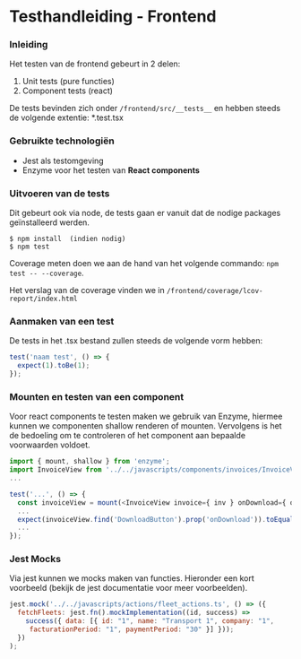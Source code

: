 # Testhandleiding - Frontend

### Inleiding
Het testen van de frontend gebeurt in 2 delen:
1. Unit tests (pure functies)
2. Component tests (react)

De tests bevinden zich onder `/frontend/src/__tests__` en hebben steeds de volgende extentie: \*.test.tsx

### Gebruikte technologiën
- Jest als testomgeving
- Enzyme voor het testen van **React components**

### Uitvoeren van de tests
Dit gebeurt ook via node, de tests gaan er vanuit dat de nodige packages geïnstalleerd werden.
```
$ npm install  (indien nodig)
$ npm test
```

Coverage meten doen we aan de hand van het volgende commando: `npm test -- --coverage`.

Het verslag van de coverage vinden we in `/frontend/coverage/lcov-report/index.html`

### Aanmaken van een test
De tests in het .tsx bestand zullen steeds de volgende vorm hebben:
``` javascript
test('naam test', () => {
  expect(1).toBe(1);
});
```

### Mounten en testen van een component
Voor react components te testen maken we gebruik van Enzyme, hiermee kunnen we componenten shallow renderen of mounten. Vervolgens is het de bedoeling om te controleren of het component aan bepaalde voorwaarden voldoet.
``` javascript
import { mount, shallow } from 'enzyme';
import InvoiceView from '../../javascripts/components/invoices/InvoiceView.tsx';
...

test('...', () => {
  const invoiceView = mount(<InvoiceView invoice={ inv } onDownload={ onDownload }/>);
  ...
  expect(invoiceView.find('DownloadButton').prop('onDownload')).toEqual(onDownload);
  ...
});
```

### Jest Mocks
Via jest kunnen we mocks maken van functies. Hieronder een kort voorbeeld (bekijk de jest documentatie voor meer voorbeelden).

``` javascript
jest.mock('../../javascripts/actions/fleet_actions.ts', () => ({
  fetchFleets: jest.fn().mockImplementation((id, success) =>
    success({ data: [{ id: "1", name: "Transport 1", company: "1",
     facturationPeriod: "1", paymentPeriod: "30" }] }));
  })
);
```
